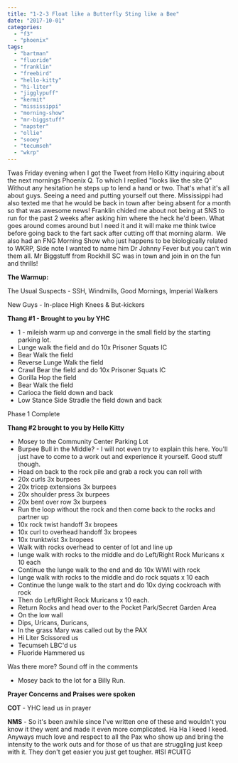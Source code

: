 ```yaml
---
title: "1-2-3 Float like a Butterfly Sting like a Bee"
date: "2017-10-01"
categories: 
  - "f3"
  - "phoenix"
tags: 
  - "bartman"
  - "fluoride"
  - "franklin"
  - "freebird"
  - "hello-kitty"
  - "hi-liter"
  - "jigglypuff"
  - "kermit"
  - "mississippi"
  - "morning-show"
  - "mr-biggstuff"
  - "napster"
  - "ollie"
  - "sooey"
  - "tecumseh"
  - "wkrp"
---
```


Twas Friday evening when I got the Tweet from Hello Kitty inquiring about the next mornings Phoenix Q. To which I replied "looks like the site Q" Without any hesitation he steps up to lend a hand or two. That's what it's all about guys. Seeing a need and putting yourself out there. Mississippi had also texted me that he would be back in town after being absent for a month so that was awesome news! Franklin chided me about not being at SNS to run for the past 2 weeks after asking him where the heck he'd been. What goes around comes around but I need it and it will make me think twice before going back to the fart sack after cutting off that morning alarm.  We also had an FNG Morning Show who just happens to be biologically related to WKRP, Side note I wanted to name him Dr Johnny Fever but you can't win them all. Mr Biggstuff from Rockhill SC was in town and join in on the fun and thrills!

**The Warmup:**

The Usual Suspects - SSH, Windmills, Good Mornings, Imperial Walkers

New Guys - In-place High Knees & But-kickers

**Thang #1 - Brought to you by YHC**

- 1 - mileish warm up and converge in the small field by the starting parking lot.
- Lunge walk the field and do 10x Prisoner Squats IC
- Bear Walk the field
- Reverse Lunge Walk the field
- Crawl Bear the field and do 10x Prisoner Squats IC
- Gorilla Hop the field
- Bear Walk the field
- Carioca the field down and back
- Low Stance Side Stradle the field down and back

Phase 1 Complete

**Thang #2 brought to you by Hello Kitty**

- Mosey to the Community Center Parking Lot
- Burpee Bull in the Middle? - I will not even try to explain this here. You'll just have to come to a work out and experience it yourself. Good stuff though.
- Head on back to the rock pile and grab a rock you can roll with
- 20x curls 3x burpees
- 20x tricep extensions 3x burpees
- 20x shoulder press 3x burpees
- 20x bent over row 3x burpees
- Run the loop without the rock and then come back to the rocks and partner up
- 10x rock twist handoff 3x bropees
- 10x curl to overhead handoff 3x bropees
- 10x trunktwist 3x bropees
- Walk with rocks overhead to center of lot and line up
- lunge walk with rocks to the middle and do Left/Right Rock Muricans x 10 each
- Continue the lunge walk to the end and do 10x WWII with rock
- lunge walk with rocks to the middle and do rock squats x 10 each
- Continue the lunge walk to the start and do 10x dying cockroach with rock
- Then do Left/Right Rock Muricans x 10 each.
- Return Rocks and head over to the Pocket Park/Secret Garden Area
- On the low wall
- Dips, Uricans, Duricans,
- In the grass Mary was called out by the PAX
- Hi Liter Scissored us
- Tecumseh LBC'd us
- Fluoride Hammered us

Was there more? Sound off in the comments

- Mosey back to the lot for a Billy Run.

**Prayer Concerns and Praises were spoken**

**COT** - YHC lead us in prayer

**NMS** - So it's been awhile since I've written one of these and wouldn't you know it they went and made it even more complicated. Ha Ha I keed I keed. Anyways much love and respect to all the Pax who show up and bring the intensity to the work outs and for those of us that are struggling just keep with it. They don't get easier you just get tougher. #ISI #CUITG
